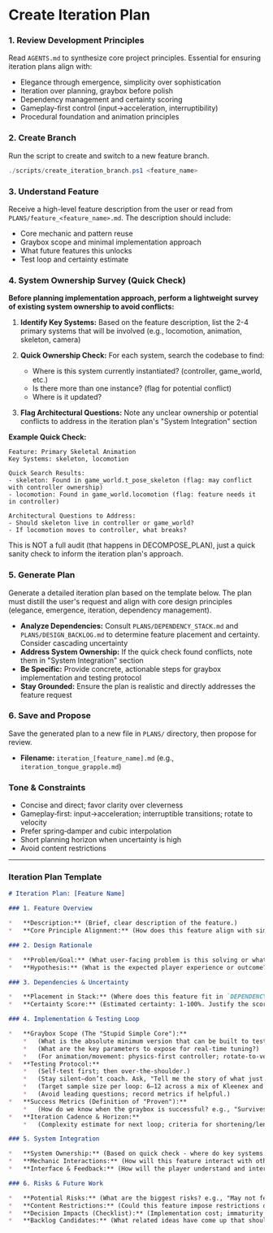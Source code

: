 # Create Iteration Plan

### 1. Review Development Principles

Read `AGENTS.md` to synthesize core project principles. Essential for ensuring iteration plans align with:
-   Elegance through emergence, simplicity over sophistication
-   Iteration over planning, graybox before polish
-   Dependency management and certainty scoring
-   Gameplay-first control (input→acceleration, interruptibility)
-   Procedural foundation and animation principles

### 2. Create Branch

Run the script to create and switch to a new feature branch.

```powershell
./scripts/create_iteration_branch.ps1 <feature_name>
```

### 3. Understand Feature

Receive a high-level feature description from the user or read from `PLANS/feature_<feature_name>.md`. The description should include:
-   Core mechanic and pattern reuse
-   Graybox scope and minimal implementation approach
-   What future features this unlocks
-   Test loop and certainty estimate

### 4. System Ownership Survey (Quick Check)

**Before planning implementation approach, perform a lightweight survey of existing system ownership to avoid conflicts:**

1.  **Identify Key Systems:** Based on the feature description, list the 2-4 primary systems that will be involved (e.g., locomotion, animation, skeleton, camera)

2.  **Quick Ownership Check:** For each system, search the codebase to find:
    -   Where is this system currently instantiated? (controller, game_world, etc.)
    -   Is there more than one instance? (flag for potential conflict)
    -   Where is it updated?

3.  **Flag Architectural Questions:** Note any unclear ownership or potential conflicts to address in the iteration plan's "System Integration" section

**Example Quick Check:**
```
Feature: Primary Skeletal Animation
Key Systems: skeleton, locomotion

Quick Search Results:
- skeleton: Found in game_world.t_pose_skeleton (flag: may conflict with controller ownership)
- locomotion: Found in game_world.locomotion (flag: feature needs it in controller)

Architectural Questions to Address:
- Should skeleton live in controller or game_world?
- If locomotion moves to controller, what breaks?
```

This is NOT a full audit (that happens in DECOMPOSE_PLAN), just a quick sanity check to inform the iteration plan's approach.

### 5. Generate Plan

Generate a detailed iteration plan based on the template below. The plan must distill the user's request and align with core design principles (elegance, emergence, iteration, dependency management).

-   **Analyze Dependencies:** Consult `PLANS/DEPENDENCY_STACK.md` and `PLANS/DESIGN_BACKLOG.md` to determine feature placement and certainty. Consider cascading uncertainty
-   **Address System Ownership:** If the quick check found conflicts, note them in "System Integration" section
-   **Be Specific:** Provide concrete, actionable steps for graybox implementation and testing protocol
-   **Stay Grounded:** Ensure the plan is realistic and directly addresses the feature request

### 6. Save and Propose

Save the generated plan to a new file in `PLANS/` directory, then propose for review.

-   **Filename:** `iteration_[feature_name].md` (e.g., `iteration_tongue_grapple.md`)

### Tone & Constraints

-   Concise and direct; favor clarity over cleverness
-   Gameplay‑first: input→acceleration; interruptible transitions; rotate to velocity
-   Prefer spring‑damper and cubic interpolation
-   Short planning horizon when uncertainty is high
-   Avoid content restrictions

---

### Iteration Plan Template

```markdown
# Iteration Plan: [Feature Name]

### 1. Feature Overview

*   **Description:** (Brief, clear description of the feature.)
*   **Core Principle Alignment:** (How does this feature align with simplicity, elegance, iteration, proceduralism, and gameplay-first control?)

### 2. Design Rationale

*   **Problem/Goal:** (What user-facing problem is this solving or what is the primary goal?)
*   **Hypothesis:** (What is the expected player experience or outcome? How will this feel?)

### 3. Dependencies & Uncertainty

*   **Placement in Stack:** (Where does this feature fit in `DEPENDENCY_STACK.md`? What are its direct dependencies? What will depend on it?)
*   **Certainty Score:** (Estimated certainty: 1-100%. Justify the score based on novelty and dependencies; call out cascading uncertainty.)

### 4. Implementation & Testing Loop

*   **Graybox Scope (The "Stupid Simple Core"):**
    *   (What is the absolute minimum version that can be built to test the core mechanic?)
    *   (What are the key parameters to expose for real-time tuning?)
    *   (For animation/movement: physics-first controller; rotate-to-velocity; acceleration-tilt; spring‑damper transitions; always interruptible.)
*   **Testing Protocol:**
    *   (Self-test first; then over-the-shoulder.)
    *   (Stay silent—don’t coach. Ask, "Tell me the story of what just happened.")
    *   (Target sample size per loop: 6–12 across a mix of Kleenex and experienced testers.)
    *   (Avoid leading questions; record metrics if helpful.)
*   **Success Metrics (Definition of "Proven"):**
    *   (How do we know when the graybox is successful? e.g., "Survives 6+ playtests without major negative feedback," "Players intuitively understand the mechanic," "No content restrictions introduced.")
*   **Iteration Cadence & Horizon:**
    *   (Complexity estimate for next loop; criteria for shortening/lengthening.)

### 5. System Integration

*   **System Ownership:** (Based on quick check - where do key systems currently live? Any ownership conflicts to resolve? e.g., "locomotion currently in game_world, needs to move to controller")
*   **Mechanic Interactions:** (How will this feature interact with other existing mechanics? Where is the potential for emergence?)
*   **Interface & Feedback:** (How will the player understand and interact with this feature? What metaphors will be used? Apply visual hierarchy and redundancy. What is the plan for visual/audio feedback, even in graybox?)

### 6. Risks & Future Work

*   **Potential Risks:** (What are the biggest risks? e.g., "May not feel good without significant tuning," "Could introduce physics instability.")
*   **Content Restrictions:** (Could this feature impose restrictions on future content? e.g., "Requires all levels to have ceilings of a certain height.")
*   **Decision Impacts (Checklist):** (Implementation cost; immaturity burden; critical failure risk; process burden; political/cultural effects; decision cost.)
*   **Backlog Candidates:** (What related ideas have come up that should be captured in `DESIGN_BACKLOG.md`?)
```
